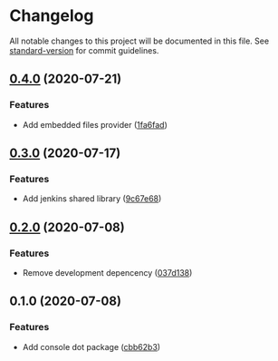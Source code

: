 # Changelog

All notable changes to this project will be documented in this file. See [standard-version](https://github.com/conventional-changelog/standard-version) for commit guidelines.

## [0.4.0](http://nas/matt/Janda.Dot.Console/compare/0.3.0...0.4.0) (2020-07-21)


### Features

* Add embedded files provider ([1fa6fad](http://nas/matt/Janda.Dot.Console/commit/1fa6fad31f7ad78131cef20ef20f73ed5f29ab92))

## [0.3.0](http://nas/matt/Janda.Dot.Console/compare/0.2.0...0.3.0) (2020-07-17)


### Features

* Add jenkins shared library ([9c67e68](http://nas/matt/Janda.Dot.Console/commit/9c67e68b927d982a229a7ddffa57dc35e3303647))

## [0.2.0](http://nas/matt/Janda.Dot.Console/compare/0.1.0...0.2.0) (2020-07-08)


### Features

* Remove development depencency ([037d138](http://nas/matt/Janda.Dot.Console/commit/037d138165e985cf5900fa7e643ed46752c34875))

## 0.1.0 (2020-07-08)


### Features

* Add console dot package ([cbb62b3](http://nas/matt/Janda.Dot.Console/commit/cbb62b356b1a0f2074638d8d900e59b0b7b4372e))
